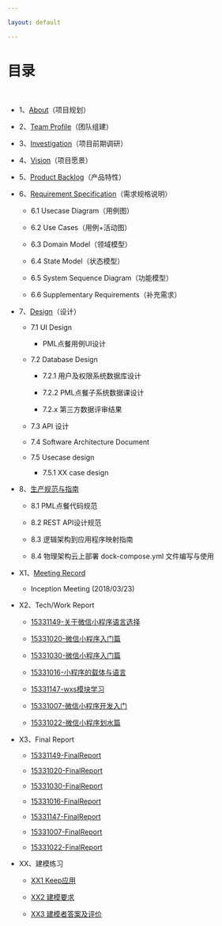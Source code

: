 ```yaml
---

layout: default

---
```


# [](#TOC)目录

&nbsp;&nbsp;

* 1、[About](docs/01_about)（项目规划）

* 2、[Team Profile](docs/02_team_profile)（团队组建）

* 3、[Investigation](docs/03_investigation.pdf)（项目前期调研）

* 4、[Vision](docs/04_vision)（项目愿景）

* 5、[Product Backlog](docs/05_backlog)（产品特性）

* 6、[Requirement Specification](docs/06_requirement_specification)（需求规格说明）

    - 6.1 Usecase Diagram（用例图）

    - 6.2 Use Cases（用例+活动图）

    - 6.3 Domain Model（领域模型）

    - 6.4 State Model（状态模型）

    - 6.5 System Sequence Diagram（功能模型）

    - 6.6 Supplementary Requirements（补充需求）

* 7、[Design](docs/07_design.md)（设计）

    - 7.1 UI Design

        - PML点餐用例UI设计

    - 7.2 Database Design

        - 7.2.1 用户及权限系统数据库设计

        - 7.2.2 PML点餐子系统数据课设计

        - 7.2.x 第三方数据评审结果

    - 7.3 API 设计

    - 7.4 Software Architecture Document

    - 7.5 Usecase design

        - 7.5.1 XX case design

* 8、[生产规范与指南](docs/08_生产规范与指南.md)

    - 8.1 PML点餐代码规范

    - 8.2 REST API设计规范

    - 8.3 逻辑架构到应用程序映射指南

    - 8.4 物理架构云上部署 dock-compose.yml 文件编写与使用

* X1、[Meeting Record](docs/X1_meeting_record)

    - Inception Meeting (2018/03/23)

* X2、Tech/Work Report

  - [15331149-关于微信小程序语言选择](https://shimo.im/docs/0W6Oke0akUMfLEMt)

  - [15331020-微信小程序入门篇](https://blog.csdn.net/A657997301/article/details/79954673)

  - [15331030-微信小程序入门篇](https://blog.csdn.net/Stella_Chan/article/details/79953326)

  - [15331016-小程序的载体与语言](https://blog.csdn.net/reborncgy/article/details/79748257)

  - [15331147-wxs模块学习](https://shimo.im/docs/z5yD4Z14qUMVw60T)

  - [15331007-微信小程序开发入门](https://blog.csdn.net/cai_yt_/article/details/79954188)

  - [15331022-微信小程序划水篇](https://eros-l.github.io/homework/2018/04/15/hw3/)

* X3、Final Report

  - [15331149-FinalReport](Final_Report/15331149-FinalReport.md)

  - [15331020-FinalReport](Final_Report/15331020-FinalReport.md)

  - [15331030-FinalReport](Final_Report/15331030-FinalReport.md)

  - [15331016-FinalReport](Final_Report/15331016-FinalReport.md)

  - [15331147-FinalReport](Final_Report/15331147-FinalReport.md)

  - [15331007-FinalReport](Final_Report/15331007-FinalReport.md)

  - [15331022-FinalReport](Final_Report/15331022-FinalReport.md)

* XX、建模练习

    - [XX1 Keep应用](XX_exercise/XX1_Keep.pdf)

    - [XX2 建模要求](XX_exercise/XX2_Modeling_Requirements)

    - [XX3 建模者答案及评价](XX_exercise/XX3_Answer_Judgement)

